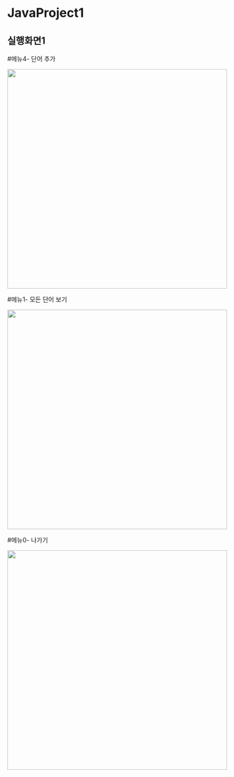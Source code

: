 # JavaProject1

## 실행화면1

#메뉴4- 단어 추가

<img src="https://user-images.githubusercontent.com/112670012/188268132-4a68a0c1-1a35-40d9-99c7-c8b8aaae76fa.PNG" width="500">

#메뉴1- 모든 단어 보기

<img src="https://user-images.githubusercontent.com/112670012/188268143-e57d7a91-fb44-4509-9d63-84cc170e2f85.PNG" width="500">

#메뉴0- 나가기 

<img src="https://user-images.githubusercontent.com/112670012/188268154-86bde767-f94a-4e49-ba15-3e53a92296ed.PNG" width="500">
